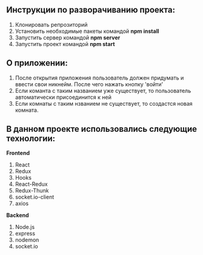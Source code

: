 ## Инструкции по разворачиванию проекта:
1) Клонировать репрозиторий
2) Установить необходимые пакеты командой **npm install**
3) Запустить сервер командой **npm server**
4) Запустить проект командой **npm start**

## О приложении:
1) После открытия приложения пользователь должен придумать и ввести свои никнейм. После чего нажать кнопку 'войти'
2) Если команта с таким названием уже существует, то пользователь автоматически присоединится к ней
3) Если комнаты с таким нзванием не существует, то создастся новая комната.

## В данном проекте использовались следующие технологии:
**Frontend**
1) React
2) Redux
3) Hooks
4) React-Redux
5) Redux-Thunk
6) socket.io-client
7) axios

**Backend**
1) Node.js
2) express
3) nodemon
4) socket.io
